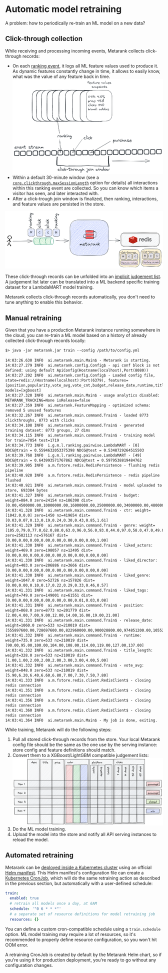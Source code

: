 # Automatic model retraining

A problem: how to periodically re-train an ML model on a new data?

## Click-through collection
While receiving and processing incoming events, Metarank collects click-through records:
* On each [ranking event](../event-schema.md#ranking-event), it logs all ML feature values used to produce it. As dynamic features constantly change in time, it allows to easily know, what was the value of any feature back in time.
![join](../img/ctjoin.png)
* Within a default 30-minute window (see a [`core.clickthrough.maxSessionLength`](../configuration/overview.md#core) option for details) all interactions within this ranking event are collected. So you can know which items a visitor has seen, and later interacted with.
* After a click-trough join window is finalized, then ranking, interactions, and feature values are persisted in the store.

![click-through](../img/clickthrough.png)

These click-through records can be unfolded into an [implicit judgement list](https://softwaredoug.com/blog/2021/02/21/what-is-a-judgment-list.html). A judgement list later can be translated into a ML backend specific training dataset for a LambdaMART model training.

Metarank collects click-through records automatically, you don't need to tune anything to enable this behavior.

## Manual retraining

Given that you have a production Metarank instance running somewhere in the cloud, you can re-train a ML model based on a history of already collected click-through records locally:
```shell
$> java -jar metarank.jar train --config /path/to/config.yml

14:03:26.630 INFO  ai.metarank.main.Main$ - Metarank is starting.
14:03:27.279 INFO  ai.metarank.config.Config$ - api conf block is not defined: using default ApiConfig(Hostname(localhost),Port(8080))
14:03:27.292 INFO  ai.metarank.config.Config$ - Loaded config file, state=redis://Hostname(localhost):Port(6379), features=[position,popularity,vote_avg,vote_cnt,budget,release_date,runtime,title_length,genre,ctr,liked_genre,liked_actors,liked_tags,liked_director,visitor_click_count,global_item_click_count,day_item_click_count], models=[xgboost]
14:03:27.320 INFO  ai.metarank.main.Main$ - usage analytics disabled: METARANK_TRACKING=None isRelease=false
14:03:27.359 INFO  ai.metarank.FeatureMapping - optimized schema: removed 5 unused features
14:03:32.267 INFO  ai.metarank.main.command.Train$ - loaded 8773 clickthroughs, 8773 with clicks
14:03:34.108 INFO  ai.metarank.main.command.Train$ - generated training dataset: 8773 groups, 27 dims
14:03:34.115 INFO  ai.metarank.main.command.Train$ - training model for train=7054 test=1719
14:03:34.773 INFO  i.g.m.l.ranking.pairwise.LambdaMART - [0] NDCG@train = 0.5594632053375398 NDCG@test = 0.5348729264515503
14:03:39.768 INFO  i.g.m.l.ranking.pairwise.LambdaMART - [49] NDCG@train = 0.643993571767862 NDCG@test = 0.5979538819484762
14:03:39.905 INFO  a.m.fstore.redis.RedisPersistence - flushing redis pipeline
14:03:40.920 INFO  a.m.fstore.redis.RedisPersistence - redis pipeline flushed
14:03:40.921 INFO  ai.metarank.main.command.Train$ - model uploaded to store, 693384 bytes
14:03:41.327 INFO  ai.metarank.main.command.Train$ - budget: weight=884.0 zero=24154 nz=186398 dist=[0.00,4500000.00,10000000.00,16000000.00,25000000.00,34000000.00,48000000.00,70000000.00,110000000.00]
14:03:41.328 INFO  ai.metarank.main.command.Train$ - ctr: weight=[1042.0,0.0] zero=1450 nz=419654 dist=[0.03,0.07,0.13,0.19,0.24,0.30,0.43,0.85,1.61]
14:03:41.329 INFO  ai.metarank.main.command.Train$ - genre: weight=[105.0,79.0,77.0,62.0,88.0,63.0,96.0,56.0,93.0,44.0,97.0,58.0,47.0,49.0,46.0] zero=2582113 nz=576167 dist=[0.00,0.00,0.00,0.00,0.00,0.00,0.00,0.00,1.00]
14:03:41.330 INFO  ai.metarank.main.command.Train$ - liked_actors: weight=469.0 zero=198057 nz=12495 dist=[0.00,0.00,0.00,0.00,0.00,0.00,0.00,0.00,0.00]
14:03:41.330 INFO  ai.metarank.main.command.Train$ - liked_director: weight=403.0 zero=206886 nz=3666 dist=[0.00,0.00,0.00,0.00,0.00,0.00,0.00,0.00,0.00]
14:03:41.330 INFO  ai.metarank.main.command.Train$ - liked_genre: weight=1047.0 zero=52726 nz=157826 dist=[0.00,0.00,0.10,0.17,0.22,0.29,0.33,0.46,0.57]
14:03:41.331 INFO  ai.metarank.main.command.Train$ - liked_tags: weight=749.0 zero=149001 nz=61551 dist=[0.00,0.00,0.00,0.00,0.00,0.00,0.01,0.03,0.08]
14:03:41.331 INFO  ai.metarank.main.command.Train$ - position: weight=868.0 zero=8773 nz=201779 dist=[2.00,4.00,7.00,9.00,12.00,14.00,16.00,19.00,21.00]
14:03:41.331 INFO  ai.metarank.main.command.Train$ - release_date: weight=1060.0 zero=533 nz=210019 dist=[555897600.00,728697600.00,822960000.00,900028800.00,974851200.00,1055289600.00,1144800000.00,1244160000.00,1375315200.00]
14:03:41.332 INFO  ai.metarank.main.command.Train$ - runtime: weight=735.0 zero=533 nz=210019 dist=[90.00,95.00,100.00,104.00,108.00,114.00,119.00,127.00,137.00]
14:03:41.332 INFO  ai.metarank.main.command.Train$ - title_length: weight=328.0 zero=533 nz=210019 dist=[1.00,1.00,2.00,2.00,2.00,3.00,3.00,4.00,5.00]
14:03:41.332 INFO  ai.metarank.main.command.Train$ - vote_avg: weight=848.0 zero=533 nz=210019 dist=[5.90,6.20,6.40,6.60,6.80,7.00,7.30,7.50,7.80]
14:03:41.333 INFO  a.m.fstore.redis.client.RedisClient$ - closing redis connection
14:03:41.351 INFO  a.m.fstore.redis.client.RedisClient$ - closing redis connection
14:03:41.356 INFO  a.m.fstore.redis.client.RedisClient$ - closing redis connection
14:03:41.360 INFO  a.m.fstore.redis.client.RedisClient$ - closing redis connection
14:03:41.364 INFO  ai.metarank.main.Main$ - My job is done, exiting.
```

While training, Metarank will do the following steps:
1. Pull all stored click-through records from the store. Your local Metarank config file should be the same as the one use by the serving instance: store config and feature definitions should match.
2. Convert them to a XGBoost/LightGBM compatible judgement lists:
![ltr judgement list](../img/ltr-table.png)
3. Do the ML model training.
4. Upload the model into the store and notify all API serving instances to reload the model.

## Automated retraining

Metarank can be [deployed inside a Kubernetes cluster](../deploy/kubernetes.md) using an official [Helm manifest](https://github.com/metarank/metarank/tree/master/deploy/kubernetes). This Helm manifest's configuration file can create a [Kubernetes CronJob](https://kubernetes.io/docs/concepts/workloads/controllers/cron-jobs/), which will do the same retraining action as described in the previous section, but automatically with a user-defined schedule:

```yaml
train:
  enabled: true
  # retrain all models once a day, at 6AM
  schedule: '"0 6 * * *"'
  # a separate set of resource definitions for model retraining job
  resources: {}
```

You can define a custom cron-compatible schedule using a `train.schedule` option. ML model training may require a lot of resources, so it's recommended to properly define resource configuration, so you won't hit OOM error.

A retraining CronJob is created by default by the Metarank Helm chart, so if you're using it for production deployment, you're ready to go without any configuration changes.